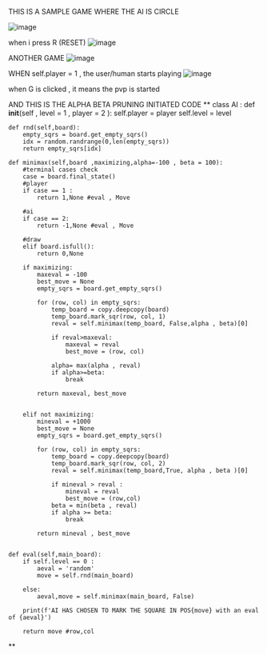 THIS IS A SAMPLE GAME WHERE THE AI IS CIRCLE 

![image](https://github.com/user-attachments/assets/ec074965-2d28-442b-bcc2-44ed6db0c80e)

when i press R (RESET)
![image](https://github.com/user-attachments/assets/0613f371-0537-4622-a714-694b8f72ed85)

ANOTHER GAME
![image](https://github.com/user-attachments/assets/1a572483-1cdf-4930-99b0-7166cc81fb43)

WHEN self.player = 1 , the user/human starts playing 
![image](https://github.com/user-attachments/assets/62785557-60c4-44e5-b2f0-a18d62bb990b)

when G is clicked , it means the pvp is started 

AND THIS IS THE ALPHA BETA PRUNING INITIATED CODE 
**
class AI :
    def __init__(self , level = 1 , player = 2 ):
        self.player = player
        self.level = level

    def rnd(self,board):
        empty_sqrs = board.get_empty_sqrs()
        idx = random.randrange(0,len(empty_sqrs))
        return empty_sqrs[idx]

    def minimax(self,board ,maximizing,alpha=-100 , beta = 100):
        #terminal cases check
        case = board.final_state()
        #player
        if case == 1 :
            return 1,None #eval , Move

        #ai
        if case == 2:
            return -1,None #eval , Move

        #draw
        elif board.isfull():
            return 0,None

        if maximizing:
            maxeval = -100
            best_move = None
            empty_sqrs = board.get_empty_sqrs()

            for (row, col) in empty_sqrs:
                temp_board = copy.deepcopy(board)
                temp_board.mark_sqr(row, col, 1)
                reval = self.minimax(temp_board, False,alpha , beta)[0]

                if reval>maxeval:
                    maxeval = reval
                    best_move = (row, col)

                alpha= max(alpha , reval)
                if alpha>=beta:
                    break

            return maxeval, best_move


        elif not maximizing:
            mineval = +1000
            best_move = None
            empty_sqrs = board.get_empty_sqrs()

            for (row, col) in empty_sqrs:
                temp_board = copy.deepcopy(board)
                temp_board.mark_sqr(row, col, 2)
                reval = self.minimax(temp_board,True, alpha , beta )[0]

                if mineval > reval :
                    mineval = reval
                    best_move = (row,col)
                beta = min(beta , reval)
                if alpha >= beta:
                    break

            return mineval , best_move


    def eval(self,main_board):
        if self.level == 0 :
            aeval = 'random'
            move = self.rnd(main_board)

        else:
            aeval,move = self.minimax(main_board, False)

        print(f'AI HAS CHOSEN TO MARK THE SQUARE IN POS{move} with an eval of {aeval}')

        return move #row,col
**
